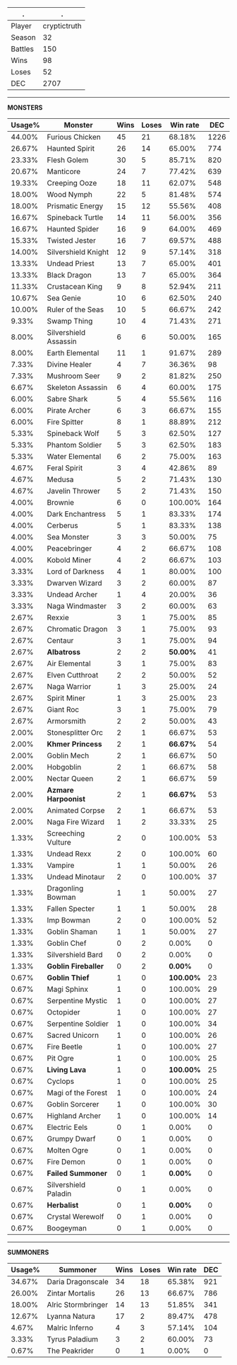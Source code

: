 .|.
|-|-
Player|cryptictruth
Season|32
Battles|150
Wins|98
Loses|52
DEC|2707

---
**MONSTERS**

Usage%|Monster|Wins|Loses|Win rate|DEC|
-|-|-|-|-|-|
44.00%|Furious Chicken|45|21|68.18%|1226|
26.67%|Haunted Spirit|26|14|65.00%|774|
23.33%|Flesh Golem|30|5|85.71%|820|
20.67%|Manticore|24|7|77.42%|639|
19.33%|Creeping Ooze|18|11|62.07%|548|
18.00%|Wood Nymph|22|5|81.48%|574|
18.00%|Prismatic Energy|15|12|55.56%|408|
16.67%|Spineback Turtle|14|11|56.00%|356|
16.67%|Haunted Spider|16|9|64.00%|469|
15.33%|Twisted Jester|16|7|69.57%|488|
14.00%|Silvershield Knight|12|9|57.14%|318|
13.33%|Undead Priest|13|7|65.00%|401|
13.33%|Black Dragon|13|7|65.00%|364|
11.33%|Crustacean King|9|8|52.94%|211|
10.67%|Sea Genie|10|6|62.50%|240|
10.00%|Ruler of the Seas|10|5|66.67%|242|
9.33%|Swamp Thing|10|4|71.43%|271|
8.00%|Silvershield Assassin|6|6|50.00%|165|
8.00%|Earth Elemental|11|1|91.67%|289|
7.33%|Divine Healer|4|7|36.36%|98|
7.33%|Mushroom Seer|9|2|81.82%|250|
6.67%|Skeleton Assassin|6|4|60.00%|175|
6.00%|Sabre Shark|5|4|55.56%|116|
6.00%|Pirate Archer|6|3|66.67%|155|
6.00%|Fire Spitter|8|1|88.89%|212|
5.33%|Spineback Wolf|5|3|62.50%|127|
5.33%|Phantom Soldier|5|3|62.50%|183|
5.33%|Water Elemental|6|2|75.00%|163|
4.67%|Feral Spirit|3|4|42.86%|89|
4.67%|Medusa|5|2|71.43%|130|
4.67%|Javelin Thrower|5|2|71.43%|150|
4.00%|Brownie|6|0|100.00%|164|
4.00%|Dark Enchantress|5|1|83.33%|174|
4.00%|Cerberus|5|1|83.33%|138|
4.00%|Sea Monster|3|3|50.00%|75|
4.00%|Peacebringer|4|2|66.67%|108|
4.00%|Kobold Miner|4|2|66.67%|103|
3.33%|Lord of Darkness|4|1|80.00%|100|
3.33%|Dwarven Wizard|3|2|60.00%|87|
3.33%|Undead Archer|1|4|20.00%|36|
3.33%|Naga Windmaster|3|2|60.00%|63|
2.67%|Rexxie|3|1|75.00%|85|
2.67%|Chromatic Dragon|3|1|75.00%|93|
2.67%|Centaur|3|1|75.00%|94|
2.67%|**Albatross**|2|2|**50.00%**|41|
2.67%|Air Elemental|3|1|75.00%|83|
2.67%|Elven Cutthroat|2|2|50.00%|52|
2.67%|Naga Warrior|1|3|25.00%|24|
2.67%|Spirit Miner|1|3|25.00%|23|
2.67%|Giant Roc|3|1|75.00%|79|
2.67%|Armorsmith|2|2|50.00%|43|
2.00%|Stonesplitter Orc|2|1|66.67%|53|
2.00%|**Khmer Princess**|2|1|**66.67%**|54|
2.00%|Goblin Mech|2|1|66.67%|50|
2.00%|Hobgoblin|2|1|66.67%|58|
2.00%|Nectar Queen|2|1|66.67%|59|
2.00%|**Azmare Harpoonist**|2|1|**66.67%**|53|
2.00%|Animated Corpse|2|1|66.67%|53|
2.00%|Naga Fire Wizard|1|2|33.33%|25|
1.33%|Screeching Vulture|2|0|100.00%|53|
1.33%|Undead Rexx|2|0|100.00%|60|
1.33%|Vampire|1|1|50.00%|26|
1.33%|Undead Minotaur|2|0|100.00%|37|
1.33%|Dragonling Bowman|1|1|50.00%|27|
1.33%|Fallen Specter|1|1|50.00%|28|
1.33%|Imp Bowman|2|0|100.00%|52|
1.33%|Goblin Shaman|1|1|50.00%|27|
1.33%|Goblin Chef|0|2|0.00%|0|
1.33%|Silvershield Bard|0|2|0.00%|0|
1.33%|**Goblin Fireballer**|0|2|**0.00%**|0|
0.67%|**Goblin Thief**|1|0|**100.00%**|23|
0.67%|Magi Sphinx|1|0|100.00%|29|
0.67%|Serpentine Mystic|1|0|100.00%|27|
0.67%|Octopider|1|0|100.00%|27|
0.67%|Serpentine Soldier|1|0|100.00%|34|
0.67%|Sacred Unicorn|1|0|100.00%|26|
0.67%|Fire Beetle|1|0|100.00%|27|
0.67%|Pit Ogre|1|0|100.00%|25|
0.67%|**Living Lava**|1|0|**100.00%**|25|
0.67%|Cyclops|1|0|100.00%|25|
0.67%|Magi of the Forest|1|0|100.00%|24|
0.67%|Goblin Sorcerer|1|0|100.00%|30|
0.67%|Highland Archer|1|0|100.00%|14|
0.67%|Electric Eels|0|1|0.00%|0|
0.67%|Grumpy Dwarf|0|1|0.00%|0|
0.67%|Molten Ogre|0|1|0.00%|0|
0.67%|Fire Demon|0|1|0.00%|0|
0.67%|**Failed Summoner**|0|1|**0.00%**|0|
0.67%|Silvershield Paladin|0|1|0.00%|0|
0.67%|**Herbalist**|0|1|**0.00%**|0|
0.67%|Crystal Werewolf|0|1|0.00%|0|
0.67%|Boogeyman|0|1|0.00%|0|

---
**SUMMONERS**

Usage%|Summoner|Wins|Loses|Win rate|DEC|
-|-|-|-|-|-|
34.67%|Daria Dragonscale|34|18|65.38%|921|
26.00%|Zintar Mortalis|26|13|66.67%|786|
18.00%|Alric Stormbringer|14|13|51.85%|341|
12.67%|Lyanna Natura|17|2|89.47%|478|
4.67%|Malric Inferno|4|3|57.14%|104|
3.33%|Tyrus Paladium|3|2|60.00%|73|
0.67%|The Peakrider|0|1|0.00%|0|
